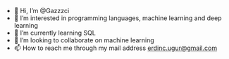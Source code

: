 - 👋 Hi, I’m @Gazzzci
- 👀 I’m interested in programming languages, machine learning and deep learning
- 🌱 I’m currently learning SQL
- 💞️ I’m looking to collaborate on machine learning
- 📫 How to reach me through my mail address erdinc.ugur@gmail.com

<!---
Gazzzci/Gazzzci is a ✨ special ✨ repository because its `README.md` (this file) appears on your GitHub profile.
You can click the Preview link to take a look at your changes.
--->
